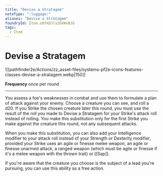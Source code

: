 ```yaml
---
title: "Devise a Stratagem"
noteType: ":luggage:"
aliases: "Devise a Stratagem"
foundryId: Item.o0fkDJls2GkWxBJG
tags:
  - Item
---
```


# Devise a Stratagem
![[pathfinder2e/Actions/zz_asset-files/systems-pf2e-icons-features-classes-devise-a-stratagem.webp|150]]

**Frequency** once per round

* * *

You assess a foe's weaknesses in combat and use them to formulate a plan of attack against your enemy. Choose a creature you can see, and roll a d20. If you Strike the chosen creature later this round, you must use the result of the roll you made to Devise a Stratagem for your Strike's attack roll instead of rolling. You make this substitution only for the first Strike you make against the creature this round, not any subsequent attacks.

When you make this substitution, you can also add your Intelligence modifier to your attack roll instead of your Strength or Dexterity modifier, provided your Strike uses an agile or finesse melee weapon, an agile or finesse unarmed attack, a ranged weapon (which must be agile or finesse if it's a melee weapon with the thrown trait) or [[Sap]].

If you're aware that the creature you choose is the subject of a lead you're pursuing, you can use this ability as a free action.
